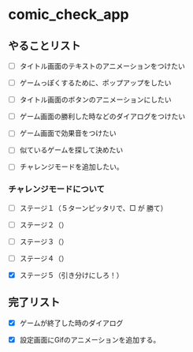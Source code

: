 # comic_check_app

## やることリスト

- [ ] タイトル画面のテキストのアニメーションをつけたい
- [ ] ゲームっぽくするために、ポップアップをしたい

- [ ] タイトル画面のボタンのアニメーションにしたい
- [ ] ゲーム画面の勝利した時などのダイアログをつけたい
- [ ] ゲーム画面で効果音をつけたい
- [ ] 似ているゲームを探して決めたい

- [ ] チャレンジモードを追加したい。

### チャレンジモードについて
- [ ] ステージ１（５ターンピッタリで、□ が 勝て）
- [ ] ステージ２（）
- [ ] ステージ３（）
- [ ] ステージ４（）
- [x] ステージ５（引き分けにしろ！） 


## 完了リスト

- [x] ゲームが終了した時のダイアログ
- [x] 設定画面にGifのアニメーションを追加する。

 
